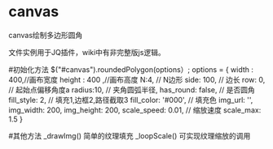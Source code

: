 # canvas
canvas绘制多边形圆角

文件实例用于JQ插件，wiki中有非完整版js逻辑。

#初始化方法
$("#canvas").roundedPolygon(options）; 
options = {
  width : 400,//画布宽度
  height : 400 ,//画布高度
  N:4, // N边形
  side: 100, // 边长 
  row: 0, // 起始点偏移角度a
  radius:10, // 夹角圆弧半径,
  has_round: false, // 是否圆角
  fill_style: 2, // 填充1,边框2,路径截取3
  fill_color: '#000', // 填充色
  img_url: '',
  img_width: 200,
  img_height: 200,
  scale_speed: 0.01, // 缩放速度
  scale_max: 1.5
}

#其他方法
_drawImg() 简单的纹理填充
_loopScale() 可实现纹理缩放的调用
